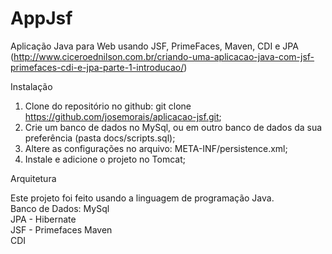 # AppJsf
Aplicação Java para Web usando JSF, PrimeFaces, Maven, CDI e JPA (http://www.ciceroednilson.com.br/criando-uma-aplicacao-java-com-jsf-primefaces-cdi-e-jpa-parte-1-introducao/)

Instalação

1.  Clone do repositório no github: git clone https://github.com/josemorais/aplicacao-jsf.git;                                    
2.  Crie um banco de dados no MySql, ou em outro banco de dados da sua preferência (pasta docs/scripts.sql);                      
3.  Altere as configurações no arquivo: META-INF/persistence.xml;                                                                 
4.  Instale e adicione o projeto no Tomcat;                                                                                       


Arquitetura

Este projeto foi feito usando a linguagem de programação Java.                                                                    
Banco de Dados: MySql                                                                                                             
JPA - Hibernate                                                                                                                        
JSF - Primefaces
Maven                                                                                                                             
CDI
